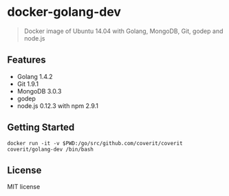 # docker-golang-dev

> Docker image of Ubuntu 14.04 with Golang, MongoDB, Git, godep and node.js

## Features

- Golang 1.4.2
- Git 1.9.1
- MongoDB 3.0.3
- godep
- node.js 0.12.3 with npm 2.9.1

## Getting Started

    docker run -it -v $PWD:/go/src/github.com/coverit/coverit coverit/golang-dev /bin/bash

## License

MIT license
